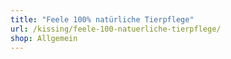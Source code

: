 ```yaml
---
title: "Feele 100% natürliche Tierpflege"
url: /kissing/feele-100-natuerliche-tierpflege/
shop: Allgemein
---
```

